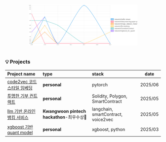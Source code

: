 <br>
<br>

<div align="center">
  <a href="https://github.com/naturesh/traffic-viewer">
    <img src="https://github.com/naturesh/traffic-viewer/blob/main/output.png?raw=true" width="70%" alt="GitHub Traffic">
  </a>
</div>

<br>

### 💡 Projects

|Project name|type|stack|date|
|:---------|:----|:-----|:----:|
|[code2vec 코드 스타일 임베딩](../../../code2vec)|**personal**|pytorch|2025/06|
|[투명한 기부 컨트랙트](../../../DonationContract_Service)|**personal**|Solidity, Polygon, SmartContract|2025/05|
|[llm 기반 온라인 뱅킹 서비스](../../../llm-banking-with-nft)|**Kwangwoon pintech hackathon**-최우수상🥈 | langchain, smartContract, voice2vec|2025/05|
|[xgboost 기반 quant model](../../../xgboost_for_quant)|**personal**|xgboost, python|2025/03|

<br>
